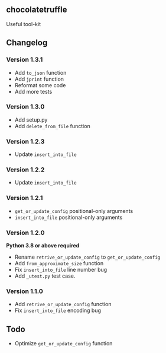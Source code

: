 ## chocolatetruffle
Useful tool-kit

## Changelog
### Version 1.3.1
- Add `to_json` function
- Add `jprint` function
- Reformat some code
- Add more tests

### Version 1.3.0
- Add setup.py
- Add `delete_from_file` function

### Version 1.2.3
- Update `insert_into_file`

### Version 1.2.2
- Update `insert_into_file`

### Version 1.2.1
- `get_or_update_config` positional-only arguments
- `insert_into_file` positional-only arguments

### Version 1.2.0
**Python 3.8 or above required**

- Rename `retrive_or_update_config` to `get_or_update_config`
- Add `from_approximate_size` function
- Fix `insert_into_file` line number bug
- Add `_utest.py` test case.

### Version 1.1.0
- Add `retrive_or_update_config` function
- Fix `insert_into_file` encoding bug

## Todo
- Optimize `get_or_update_config` function
